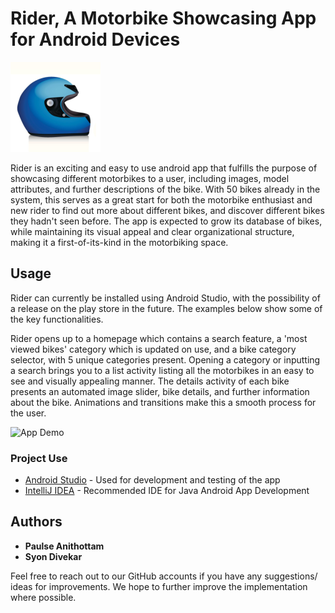 # Rider, A Motorbike Showcasing App for Android Devices

![Rider Logo](app/src/main/res/drawable/launch_icon.png)

Rider is an exciting and easy to use android app that fulfills the purpose of showcasing different motorbikes to a user, including images, model attributes, and further descriptions of the bike. With 50 bikes already in the system, this serves as a great start for both the motorbike enthusiast and new rider to find out more about different bikes, and discover different bikes they hadn't seen before. The app is expected to grow its database of bikes, while maintaining its visual appeal and clear organizational structure, making it a first-of-its-kind in the motorbiking space.

## Usage

Rider can currently be installed using Android Studio, with the possibility of a release on the play store in the future. The examples below show some of the key functionalities.

Rider opens up to a homepage which contains a search feature, a 'most viewed bikes' category which is updated on use, and a bike category selector, with 5 unique categories present. Opening a category or inputting a search brings you to a list activity listing all the motorbikes in an easy to see and visually appealing manner. The details activity of each bike presents an automated image slider, bike details, and further information about the bike. Animations and transitions make this a smooth process for the user.

![App Demo](app_demo.gif)

### Project Use

* [Android Studio](https://developer.android.com/studio) - Used for development and testing of the app
* [IntelliJ IDEA](https://www.jetbrains.com/idea/) - Recommended IDE for Java Android App Development

## Authors

* **Paulse Anithottam** 
* **Syon Divekar** 

Feel free to reach out to our GitHub accounts if you have any suggestions/ ideas for improvements. We hope to further improve the implementation where possible.
